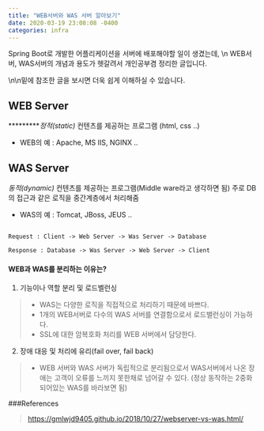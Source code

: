 ```yaml
---
title: "WEB서버와 WAS 서버 알아보기"
date: 2020-03-19 23:08:08 -0400
categories: infra
---
```


Spring Boot로 개발한 어플리케이션을 서버에 배포해야할 일이 생겼는데, \n
WEB서버, WAS서버의 개념과 용도가 헷갈려서 개인공부겸 정리한 글입니다.

\n\n밑에 참조한 글을 보시면 더욱 쉽게 이해하실 수 있습니다.

## WEB Server
  
  **********정적(static)* 컨텐츠를 제공하는 프로그램 (html, css ..)

* WEB의 예 : Apache, MS IIS, NGINX ..

## WAS Server
  *동적(dynamic)* 컨텐츠를 제공하는 프로그램(Middle ware라고 생각하면 됨)
  주로 DB의 접근과 같은 로직을 중간계층에서 처리해줌
  
* WAS의 예 : Tomcat, JBoss, JEUS ..

```

Request : Client -> Web Server -> Was Server -> Database

Response : Database -> Was Server -> Web Server -> Client

```

#### WEB과 WAS를 분리하는 이유는?
  
  1. 기능이나 역할 분리 및 로드벨런싱

> * WAS는 다양한 로직을 직접적으로 처리하기 때문에 바쁘다.
> * 1개의 WEB서버로 다수의 WAS 서버를 연결함으로서 로드밸런싱이 가능하다.
> * SSL에 대한 암복호화 처리를 WEB 서버에서 담당한다.
  
  2. 장애 대응 및 처리에 유리(fail over, fail back)
> * WEB 서버와 WAS 서버가 독립적으로 분리됨으로서 WAS서버에서 나온 장애는 고객이 오류를 느끼지 못한채로 넘어갈 수 있다. (정상 동작하는 2중화 되어있는 WAS를 바라보면 됨)











###References
> <https://gmlwjd9405.github.io/2018/10/27/webserver-vs-was.html/>

